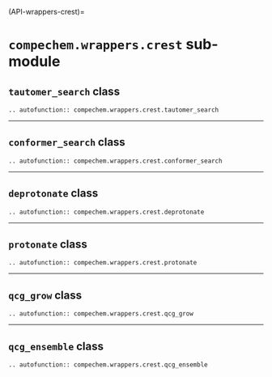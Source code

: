 (API-wrappers-crest)=
# `compechem.wrappers.crest` sub-module

## `tautomer_search` class

```{eval-rst}
.. autofunction:: compechem.wrappers.crest.tautomer_search
```

---

## `conformer_search` class

```{eval-rst}
.. autofunction:: compechem.wrappers.crest.conformer_search
```

---

## `deprotonate` class

```{eval-rst}
.. autofunction:: compechem.wrappers.crest.deprotonate
```

---

## `protonate` class

```{eval-rst}
.. autofunction:: compechem.wrappers.crest.protonate
```

---

## `qcg_grow` class

```{eval-rst}
.. autofunction:: compechem.wrappers.crest.qcg_grow
```

---

## `qcg_ensemble` class

```{eval-rst}
.. autofunction:: compechem.wrappers.crest.qcg_ensemble
```

